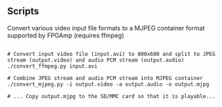 ## Scripts

Convert various video input file formats to a MJPEG container format supported by FPGAmp (requires ffmpeg)

```

# Convert input video file (input.avi) to 800x600 and split to JPEG stream (output.video) and audio PCM stream (output.audio)
./convert_ffmpeg.py input.avi

# Combine JPEG stream and audio PCM stream into MJPEG container
./convert_mjpeg.py -i output.video -a output.audio -o output.mjpg

# ... Copy output.mjpg to the SD/MMC card so that it is playable...
```
